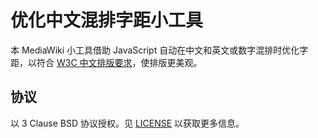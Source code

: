 # 优化中文混排字距小工具

本 MediaWiki 小工具借助 JavaScript 自动在中文和英文或数字混排时优化字距，以符合 [W3C 中文排版要求](https://www.w3.org/TR/clreq/#mixed_text_composition_in_horizontal_writing_mode)，使排版更美观。

## 协议

以 3 Clause BSD 协议授权。见 [LICENSE](./LICENSE) 以获取更多信息。
